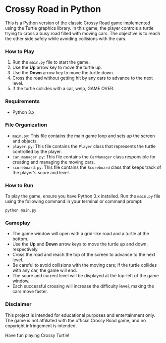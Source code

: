 # Crossy Road in Python

This is a Python version of the classic Crossy Road game implemented using the Turtle graphics library. In this game, the player controls a turtle trying to cross a busy road filled with moving cars. The objective is to reach the other side safely while avoiding collisions with the cars.

### How to Play
1. Run the `main.py` file to start the game.
2. Use the **Up** arrow key to move the turtle up.
3. Use the **Down** arrow key to move the turtle down.
4. Cross the road without getting hit by any cars to advance to the next level.
5. If the turtle collides with a car, welp, GAME OVER.

### Requirements
- Python 3.x

### File Organization
- `main.py`: This file contains the main game loop and sets up the screen and objects.
- `player.py`: This file contains the `Player` class that represents the turtle controlled by the player.
- `car_manager.py`: This file contains the `CarManager` class responsible for creating and managing the moving cars.
- `scoreboard.py`: This file contains the `Scoreboard` class that keeps track of the player's score and level.

### How to Run
To play the game, ensure you have Python 3.x installed. Run the `main.py` file using the following command in your terminal or command prompt:

```
python main.py
```

### Gameplay
- The game window will open with a grid-like road and a turtle at the bottom.
- Use the **Up** and **Down** arrow keys to move the turtle up and down, respectively.
- Cross the road and reach the top of the screen to advance to the next level.
- Be careful to avoid collisions with the moving cars; if the turtle collides with any car, the game will end.
- The score and current level will be displayed at the top-left of the game window.
- Each successful crossing will increase the difficulty level, making the cars move faster.

### Disclaimer
This project is intended for educational purposes and entertainment only. The game is not affiliated with the official Crossy Road game, and no copyright infringement is intended.

Have fun playing Crossy Turtle!
